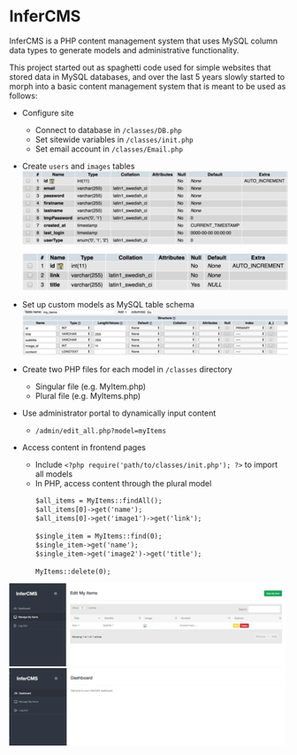 # InferCMS

InferCMS is a PHP content management system that uses MySQL column data types to generate models and administrative functionality.

This project started out as spaghetti code used for simple websites that stored data in MySQL databases, and over the last 5 years slowly started to morph into a basic content management system that is meant to be used as follows:
- Configure site
  - Connect to database in `/classes/DB.php`
  - Set sitewide variables in `/classes/init.php`
  - Set email account in `/classes/Email.php`
- Create `users` and `images` tables
    <img src="docs/db2.png" alt="Users Table" width="500">

    <img src="docs/db3.png" alt="Images Table" width="500">

- Set up custom models as MySQL table schema
    <img src="docs/db1.png" alt="Example Table" width="500">

- Create two PHP files for each model in `/classes` directory
  - Singular file (e.g. MyItem.php)
  - Plural file (e.g. MyItems.php)
- Use administrator portal to dynamically input content
  - `/admin/edit_all.php?model=myItems`
- Access content in frontend pages
  - Include `<?php require('path/to/classes/init.php'); ?>` to import all models
  - In PHP, access content through the plural model
    ```
    $all_items = MyItems::findAll();
    $all_items[0]->get('name');
    $all_items[0]->get('image1')->get('link');

    $single_item = MyItems::find(0);
    $single_item->get('name');
    $single_item->get('image2')->get('title');

    MyItems::delete(0);
    ```

<img src="docs/portal1.png" alt="Portal Screenshot 1" width="500">

<img src="docs/portal2.png" alt="Portal Screenshot 2" width="500">

